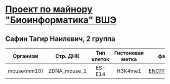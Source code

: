 # [Проект по майнору "Биоинформатика" ВШЭ](http://wiki.cs.hse.ru/%D0%9C%D0%B0%D0%B9%D0%BD%D0%BE%D1%80_%D0%91%D0%B8%D0%BE%D0%B8%D0%BD%D1%84%D0%BE%D1%80%D0%BC%D0%B0%D1%82%D0%B8%D0%BA%D0%B0_2_%D0%B3%D0%BE%D0%B4)
## Сафин Тагир Наилевич, 2 группа


|   Организм  |   Стр. ДНК   | Тип клеток | Гистоновая метка |    файл 1   |    файл 2   |
|:-----------:|:------------:|:----------:|:----------------:|:-----------:|:-----------:|
| mouse(mm10) | ZDNA_mouse_1 |   ES-E14   |      H3K4me1     | [ENCFF158GBZ](https://www.encodeproject.org/files/ENCFF158GBZ/) | [ENCFF147SYC](https://www.encodeproject.org/files/ENCFF147SYC/) |
